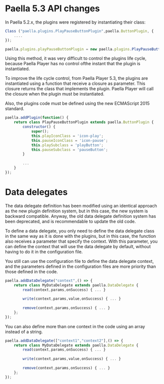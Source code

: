 ---
---

# Paella 5.3 API changes

In Paella 5.2.x, the plugins were registered by instantiating their class:

```javascript
Class ("paella.plugins.PlayPauseButtonPlugin",paella.ButtonPlugin, {
    ....
});

paella.plugins.playPauseButtonPlugin = new paella.plugins.PlayPauseButtonPlugin();
```

Using this method, it was very difficult to control the plugins life cycle, because Paella Player has no control
ofthe instant that the plugin is instantiated.

To improve the life cycle control, from Paella Player 5.3, the plugins are instantiated using a function that receive
a closure as parameter. This closure returns the class that implements the plugin. Paella Player will call the closure
when the plugin must be instantiated.

Also, the plugins code must be defined using the new ECMAScript 2015 standard.

```javascript
paella.addPlugin(function() {
	return class PlayPauseButtonPlugin extends paella.ButtonPlugin {
		constructor() {
			super();
			this.playIconClass = 'icon-play';
			this.pauseIconClass = 'icon-pause';
			this.playSubclass = 'playButton';
			this.pauseSubclass = 'pauseButton';
		}
	
		...
	}	
});
```

# Data delegates

The data delegate definition has been modified using an identical approach as the new plugin definition system, but
in this case, the new system is backward compatible. Anyway, the old data delegate definition system has been deprecated,
and is recommendable to update the old code.

To define a data delegate, you only need to define the data delegate class in the same way as it is done with the plugins,
but in this case, the function also receives a parameter that specify the context. With this parameter, you can define
the context that will use the data delegate by default, without having to do it in the configuration file.

You still can use the configuration file to define the data delegate context, and the parameters defined in the configuration
files are more priority than those defined in the code.

```javascript
paella.addDataDelegate("context",() => {
    return class MyDataDelegate extends paella.DataDelegate {
        read(context,params,onSuccess) { ... }
    
        write(context,params,value,onSuccess) { ... }
    
        remove(context,params,onSuccess) { ... }
    };
});
```

You can also define more than one context in the code using an array instead of a string.

```javascript
paella.addDataDelegate(["context1","context2"],() => {
    return class MyDataDelegate extends paella.DataDelegate {
        read(context,params,onSuccess) { ... }
    
        write(context,params,value,onSuccess) { ... }
    
        remove(context,params,onSuccess) { ... }
    };
});
```
